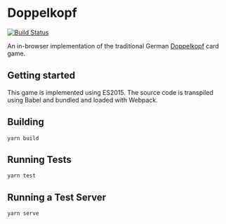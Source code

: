 # Doppelkopf
[![Build Status](https://travis-ci.org/hamvocke/doppelkopf.svg?branch=master)](https://travis-ci.org/hamvocke/doppelkopf)

An in-browser implementation of the traditional German [Doppelkopf](https://en.wikipedia.org/wiki/Doppelkopf) card game.

## Getting started
This game is implemented using ES2015. The source code is transpiled using Babel and bundled and loaded with Webpack.

## Building

    yarn build

## Running Tests

    yarn test

## Running a Test Server

    yarn serve
